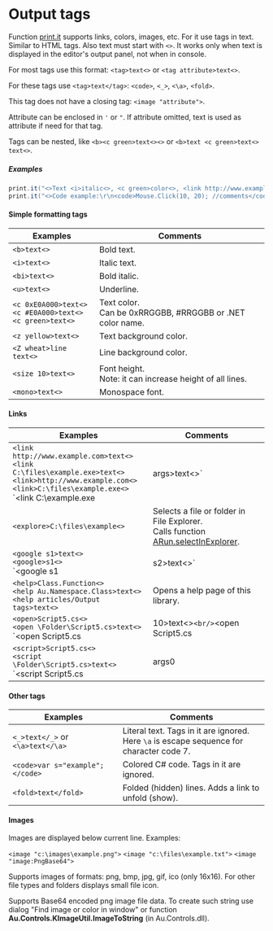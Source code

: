 ﻿---
uid: output_tags
---

# Output tags

Function [print.it]() supports links, colors, images, etc. For it use tags in text. Similar to HTML tags. Also text must start with `<>`. It works only when text is displayed in the editor's output panel, not when in console.

For most tags use this format: `<tag>text<>` or `<tag attribute>text<>`.

For these tags use `<tag>text</tag>`: `<code>`, `<_>`, `<\a>`, `<fold>`.

This tag does not have a closing tag: `<image "attribute">`.

Attribute can be enclosed in `'` or `"`. If attribute omitted, text is used as attribute if need for that tag.

Tags can be nested, like `<b><c green>text<><>` or `<b>text <c green>text<> text<>`.

##### Examples

```csharp
print.it("<>Text <i>italic<>, <c green>color<>, <link http://www.example.com>Link<>.");
print.it("<>Code example:\r\n<code>Mouse.Click(10, 20); //comments</code>");
```

#### Simple formatting tags
| Examples | Comments
| - | -
| `<b>text<>` | Bold text.
| `<i>text<>` | Italic text.
| `<bi>text<>` | Bold italic.
| `<u>text<>` | Underline.
| `<c 0xE0A000>text<>`<br/>`<c #E0A000>text<>`<br/>`<c green>text<>` | Text color.<br/>Can be 0xRRGGBB, #RRGGBB or .NET color name.
| `<z yellow>text<>` | Text background color.
| `<Z wheat>line text<>` | Line background color.
| `<size 10>text<>` |  Font height.<br/>Note: it can increase height of all lines.
| `<mono>text<>` | Monospace font.

#### Links
| Examples | Comments
| - | -
| `<link http://www.example.com>text<>`<br/>`<link C:\files\example.exe>text<>`<br/>`<link>http://www.example.com<>`<br/>`<link>C:\files\example.exe<>`<br/>`<link C:\example.exe|args>text<>` | Opens a web page or runs a program, file, folder.<br/>Calls function [run.itSafe]().
| `<explore>C:\files\example<>` | Selects a file or folder in File Explorer.<br/>Calls function [ARun.selectInExplorer]().
| `<google s1>text<>`<br/>`<google>s1<>`<br/>`<google s1|s2>text<>` | Google. Opens this URL:<br/>`$"http://www.google.com/search?q={s1}{s2}"`<br/>Don't need to URL-encode.
| `<help>Class.Function<>`<br/>`<help Au.Namespace.Class>text<>`<br/>`<help articles/Output tags>text<>` | Opens a help page of this library.
| `<open>Script5.cs<>`<br/>`<open \Folder\Script5.cs>text<>`<br/>`<open Script5.cs|10>text<>`<br/>`<open Script5.cs|10|15>text<>` | Opens a script or other file of current workspace in the code editor.<br/>Can be file name, relative path in workspace, or full path.<br/>The 10 is 1-based line index.<br/>The 15 is 1-based character index in line.
| `<script>Script5.cs<>`<br/>`<script \Folder\Script5.cs>text<>`<br/>`<script Script5.cs|args0|args1>text<>` | Runs a script.

#### Other tags
| Examples | Comments
| - | -
| `<_>text</_>` or `<\a>text</\a>` | Literal text. Tags in it are ignored.<br/>Here `\a` is escape sequence for character code 7.
| `<code>var s="example";</code>` | Colored C# code. Tags in it are ignored.
| `<fold>text</fold>` | Folded (hidden) lines. Adds a link to unfold (show).

#### Images
Images are displayed below current line. Examples:

`<image "c:\images\example.png">`
`<image "c:\files\example.txt">`
`<image "image:PngBase64">`

Supports images of formats: png, bmp, jpg, gif, ico (only 16x16). For other file types and folders displays small file icon.

Supports Base64 encoded png image file data. To create such string use dialog "Find image or color in window" or function **Au.Controls.KImageUtil.ImageToString** (in Au.Controls.dll).
